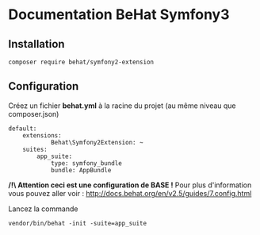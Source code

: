 Documentation BeHat Symfony3
========================

Installation
------------

    composer require behat/symfony2-extension

Configuration
-------------

Créez un fichier **behat.yml** à la racine du projet (au même niveau que composer.json) 

    default:
        extensions:
                Behat\Symfony2Extension: ~
        suites:
            app_suite:
                type: symfony_bundle
                bundle: AppBundle
                
**/!\ Attention ceci est une configuration de BASE !**
Pour plus d'information vous pouvez aller voir : http://docs.behat.org/en/v2.5/guides/7.config.html

Lancez la commande

    vendor/bin/behat -init -suite=app_suite